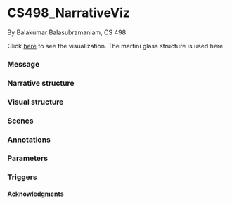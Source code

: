 # CS498_NarrativeViz

By Balakumar Balasubramaniam, CS 498

Click <a href="https://balaksuiuc.github.io/index.html#">here</a> to see the visualization. The martini glass structure is used here. 

### Message

### Narrative structure

### Visual structure

### Scenes

### Annotations

### Parameters

### Triggers

#### Acknowledgments
